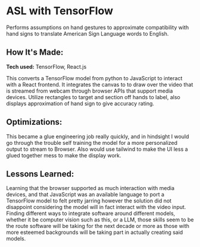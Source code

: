 # ASL with TensorFlow
Performs assumptions on hand gestures to approximate compatibility with hand signs to translate American Sign Language words to English.

## How It's Made:

**Tech used:** TensorFlow, React.js 

This converts a TensorFlow model from python to JavaScript to interact with a React frontend. It integrates the canvas to to draw over the video that is streamed from webcam through browser APIs that support media devices. Utilize rectangles to target and section off hands to label, also displays approximation of hand sign to give accuracy rating. 

## Optimizations:

This became a glue engineering job really quickly, and in hindsight I would go through the trouble self training the model for a more personalized output to stream to Browser. Also would use tailwind to make the UI less a glued together mess to make the display work.

## Lessons Learned:

Learning that the browser supported as much interaction with media devices, and that JavaScript was an available language to port a TensorFlow model to felt pretty jarring however the solution did not disappoint considering the model will in fact interact with the video input. Finding different ways to integrate software around different models, whether it be computer vision such as this, or a LLM, those skills seem to be the route software will be taking for the next decade or more as those with more esteemed backgrounds will be taking part in actually creating said models.
